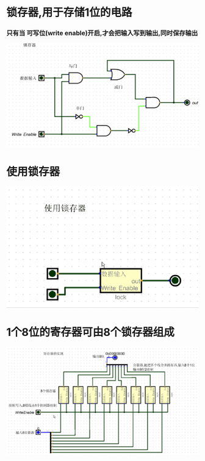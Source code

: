 # 锁存器,用于存储1位的电路
### 只有当 可写位(write enable)开启,才会把输入写到输出,同时保存输出
![锁存](imgs/lock.gif)

# 使用锁存器
![锁存](imgs/lock_example.gif)


# 1个8位的寄存器可由8个锁存器组成
![寄存器](imgs/register.gif)

